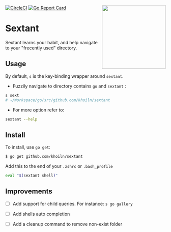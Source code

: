 [![CircleCI](https://circleci.com/gh/khoiln/sextant.svg?style=shield)](https://circleci.com/gh/khoiln/sextant) [![Go Report Card](https://goreportcard.com/badge/github.com/khoiln/sextant)](https://goreportcard.com/report/github.com/khoiln/sextant)
<img width="200" align="right" src="https://github.com/khoiln/sextant/blob/master/logo.svg">
# Sextant 
Sextant learns your habit, and help navigate to your "frecently used" directory.

## Usage
By default, `s` is the key-binding wrapper around `sextant`. 

- Fuzzily navigate to directory contains `go` and `sextant` :

```bash
s sext
# ~/Workspace/go/src/github.com/khoiln/sextant
```

- For more option refer to:

```bash
sextant --help
```

## Install

To install, use `go get`:

```bash
$ go get github.com/khoiln/sextant
```

Add this to the end of your `.zshrc` or `.bash_profile` 

```bash
eval "$(sextant shell)"
```

## Improvements

- [ ] Add support for child queries. For instance: `s go gallery` 
- [ ] Add shells auto completion
- [ ] Add a cleanup command to remove non-exist folder

